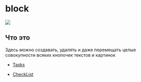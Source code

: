 # block
![](https://i.imgur.com/WnJAfck.png)

## Что это
Здесь можно создавать, удалять и даже перемещать целые совокупности всяких кнопочек текстов и картинок

  - [Tasks](https://docs.google.com/spreadsheets/d/1kn53fy197NlNkCA0opnQ0eKjl10PJBdGU8ZoWwuSKhQ/edit#gid=1561022439)

  - [CheckList](https://docs.google.com/forms/d/e/1FAIpQLSeo2aUfJlqfwaVx5AyveXZrt8H8NB8leCwMmpVtFSWlBj1viQ/viewform?usp=sf_link)


